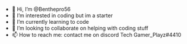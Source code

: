 - 👋 Hi, I’m @Benthepro56
- 👀 I’m interested in coding but im a starter
- 🌱 I’m currently learning to code
- 💞️ I’m looking to collaborate on helping with coding stuff
- 📫 How to reach me: contact me on discord Tech Gamer_Playz#4410

<!---
Benthepro564/Benthepro564 is a ✨ special ✨ repository because its `README.md` (this file) appears on your GitHub profile.
You can click the Preview link to take a look at your changes.
--->
